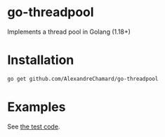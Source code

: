 # go-threadpool
Implements a thread pool in Golang (1.18+)

# Installation

```sh
go get github.com/AlexandreChamard/go-threadpool
```

# Examples

See [the test code](https://github.com/AlexandreChamard/go-threadpool/blob/main/threadPool_test.go).
